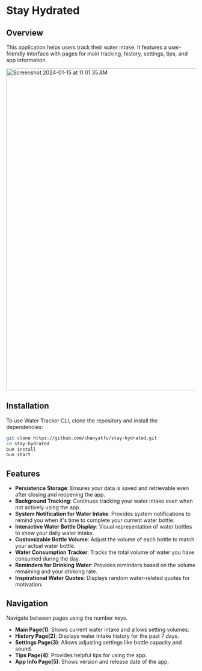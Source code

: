 # Stay Hydrated

## Overview

This application helps users track their water intake. It features a user-friendly interface with pages for main tracking, history, settings, tips, and app information.

<img width="853" alt="Screenshot 2024-01-15 at 11 01 35 AM" src="https://github.com/chanyatfu/stay-hydrated/assets/45863731/ae8e93ff-c5ca-4c91-86ce-dc887e0446cc">


## Installation

To use Water Tracker CLI, clone the repository and install the dependencies:

```bash
git clone https://github.com/chanyatfu/stay-hydrated.git
cd stay-hydrated
bun install
bun start
```


## Features

- **Persistence Storage**: Ensures your data is saved and retrievable even after closing and reopening the app.
- **Background Tracking**: Continues tracking your water intake even when not actively using the app.
- **System Notification for Water Intake**: Provides system notifications to remind you when it's time to complete your current water bottle.
- **Interactive Water Bottle Display**: Visual representation of water bottles to show your daily water intake.
- **Customizable Bottle Volume**: Adjust the volume of each bottle to match your actual water bottle.
- **Water Consumption Tracker**: Tracks the total volume of water you have consumed during the day.
- **Reminders for Drinking Water**: Provides reminders based on the volume remaining and your drinking rate.
- **Inspirational Water Quotes**: Displays random water-related quotes for motivation.


## Navigation

Navigate between pages using the number keys.

- **Main Page(1)**: Shows current water intake and allows setting volumes.
- **History Page(2)**: Displays water intake history for the past 7 days.
- **Settings Page(3)**: Allows adjusting settings like bottle capacity and sound.
- **Tips Page(4)**: Provides helpful tips for using the app.
- **App Info Page(5)**: Shows version and release date of the app.
